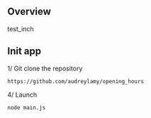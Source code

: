 ## Overview
test_inch

## Init app
1/ Git clone the repository
```
https://github.com/audreylamy/opening_hours
```

4/ Launch
```
node main.js
```
